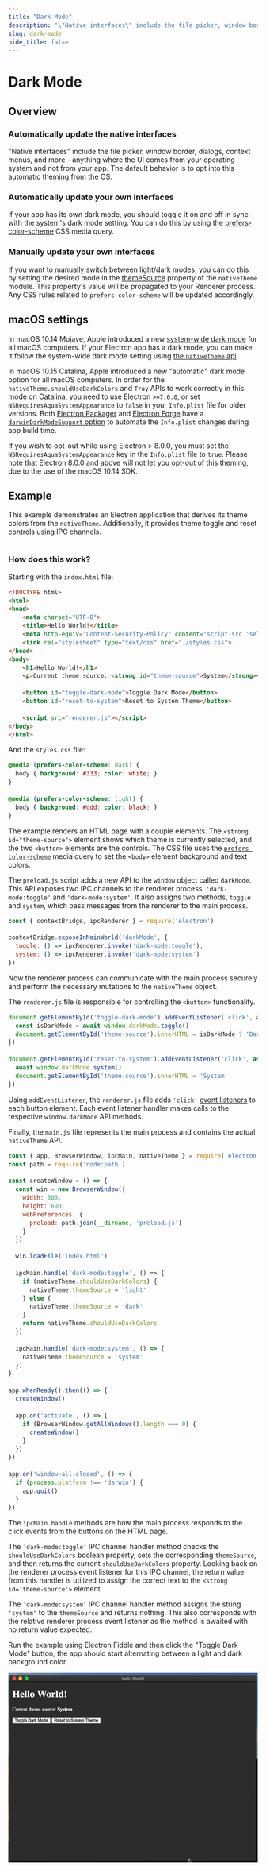 ```yaml
---
title: "Dark Mode"
description: "\"Native interfaces\" include the file picker, window border, dialogs, context menus, and more - anything where the UI comes from your operating system and not from your app. The default behavior is to opt into this automatic theming from the OS."
slug: dark-mode
hide_title: false
---
```


# Dark Mode

## Overview

### Automatically update the native interfaces

"Native interfaces" include the file picker, window border, dialogs, context
menus, and more - anything where the UI comes from your operating system and
not from your app. The default behavior is to opt into this automatic theming
from the OS.

### Automatically update your own interfaces

If your app has its own dark mode, you should toggle it on and off in sync with
the system's dark mode setting. You can do this by using the
[prefers-color-scheme][] CSS media query.

### Manually update your own interfaces

If you want to manually switch between light/dark modes, you can do this by
setting the desired mode in the
[themeSource](latest/api/native-theme.md#nativethemethemesource)
property of the `nativeTheme` module. This property's value will be propagated
to your Renderer process. Any CSS rules related to `prefers-color-scheme` will
be updated accordingly.

## macOS settings

In macOS 10.14 Mojave, Apple introduced a new [system-wide dark mode][system-wide-dark-mode]
for all macOS computers. If your Electron app has a dark mode, you can make it
follow the system-wide dark mode setting using
[the `nativeTheme` api](latest/api/native-theme.md).

In macOS 10.15 Catalina, Apple introduced a new "automatic" dark mode option
for all macOS computers. In order for the `nativeTheme.shouldUseDarkColors` and
`Tray` APIs to work correctly in this mode on Catalina, you need to use Electron
`>=7.0.0`, or set `NSRequiresAquaSystemAppearance` to `false` in your
`Info.plist` file for older versions. Both [Electron Packager][electron-packager]
and [Electron Forge][electron-forge] have a
[`darwinDarkModeSupport` option][packager-darwindarkmode-api]
to automate the `Info.plist` changes during app build time.

If you wish to opt-out while using Electron &gt; 8.0.0, you must
set the `NSRequiresAquaSystemAppearance` key in the `Info.plist` file to
`true`. Please note that Electron 8.0.0 and above will not let you opt-out
of this theming, due to the use of the macOS 10.14 SDK.

## Example

This example demonstrates an Electron application that derives its theme colors from the
`nativeTheme`. Additionally, it provides theme toggle and reset controls using IPC channels.

```fiddle docs/latest/fiddles/features/dark-mode

```

### How does this work?

Starting with the `index.html` file:

```html title='index.html'
<!DOCTYPE html>
<html>
<head>
    <meta charset="UTF-8">
    <title>Hello World!</title>
    <meta http-equiv="Content-Security-Policy" content="script-src 'self' 'unsafe-inline';" />
    <link rel="stylesheet" type="text/css" href="./styles.css">
</head>
<body>
    <h1>Hello World!</h1>
    <p>Current theme source: <strong id="theme-source">System</strong></p>

    <button id="toggle-dark-mode">Toggle Dark Mode</button>
    <button id="reset-to-system">Reset to System Theme</button>

    <script src="renderer.js"></script>
</body>
</html>
```

And the `styles.css` file:

```css title='styles.css'
@media (prefers-color-scheme: dark) {
  body { background: #333; color: white; }
}

@media (prefers-color-scheme: light) {
  body { background: #ddd; color: black; }
}
```

The example renders an HTML page with a couple elements. The `<strong id="theme-source">`
 element shows which theme is currently selected, and the two `<button>` elements are the
 controls. The CSS file uses the [`prefers-color-scheme`][prefers-color-scheme] media query
 to set the `<body>` element background and text colors.

The `preload.js` script adds a new API to the `window` object called `darkMode`. This API
 exposes two IPC channels to the renderer process, `'dark-mode:toggle'` and `'dark-mode:system'`.
 It also assigns two methods, `toggle` and `system`, which pass messages from the renderer to the
 main process.

```js title='preload.js'
const { contextBridge, ipcRenderer } = require('electron')

contextBridge.exposeInMainWorld('darkMode', {
  toggle: () => ipcRenderer.invoke('dark-mode:toggle'),
  system: () => ipcRenderer.invoke('dark-mode:system')
})
```

Now the renderer process can communicate with the main process securely and perform the necessary
 mutations to the `nativeTheme` object.

The `renderer.js` file is responsible for controlling the `<button>` functionality.

```js title='renderer.js' @ts-expect-error=[2,7]
document.getElementById('toggle-dark-mode').addEventListener('click', async () => {
  const isDarkMode = await window.darkMode.toggle()
  document.getElementById('theme-source').innerHTML = isDarkMode ? 'Dark' : 'Light'
})

document.getElementById('reset-to-system').addEventListener('click', async () => {
  await window.darkMode.system()
  document.getElementById('theme-source').innerHTML = 'System'
})
```

Using `addEventListener`, the `renderer.js` file adds `'click'` [event listeners][event-listeners]
 to each button element. Each event listener handler makes calls to the respective `window.darkMode`
 API methods.

Finally, the `main.js` file represents the main process and contains the actual `nativeTheme` API.

```js
const { app, BrowserWindow, ipcMain, nativeTheme } = require('electron')
const path = require('node:path')

const createWindow = () => {
  const win = new BrowserWindow({
    width: 800,
    height: 600,
    webPreferences: {
      preload: path.join(__dirname, 'preload.js')
    }
  })

  win.loadFile('index.html')

  ipcMain.handle('dark-mode:toggle', () => {
    if (nativeTheme.shouldUseDarkColors) {
      nativeTheme.themeSource = 'light'
    } else {
      nativeTheme.themeSource = 'dark'
    }
    return nativeTheme.shouldUseDarkColors
  })

  ipcMain.handle('dark-mode:system', () => {
    nativeTheme.themeSource = 'system'
  })
}

app.whenReady().then(() => {
  createWindow()

  app.on('activate', () => {
    if (BrowserWindow.getAllWindows().length === 0) {
      createWindow()
    }
  })
})

app.on('window-all-closed', () => {
  if (process.platform !== 'darwin') {
    app.quit()
  }
})
```

The `ipcMain.handle` methods are how the main process responds to the click events from the buttons
 on the HTML page.

The `'dark-mode:toggle'` IPC channel handler method checks the `shouldUseDarkColors` boolean property,
 sets the corresponding `themeSource`, and then returns the current `shouldUseDarkColors` property.
 Looking back on the renderer process event listener for this IPC channel, the return value from this
 handler is utilized to assign the correct text to the `<strong id='theme-source'>` element.

The `'dark-mode:system'` IPC channel handler method assigns the string `'system'` to the `themeSource`
 and returns nothing. This also corresponds with the relative renderer process event listener as the
 method is awaited with no return value expected.

Run the example using Electron Fiddle and then click the "Toggle Dark Mode" button; the app should
 start alternating between a light and dark background color.

![Dark Mode](../images/dark_mode.gif)

[system-wide-dark-mode]: https://developer.apple.com/design/human-interface-guidelines/macos/visual-design/dark-mode/
[electron-forge]: https://www.electronforge.io/
[electron-packager]: https://github.com/electron/packager
[packager-darwindarkmode-api]: https://electron.github.io/packager/main/interfaces/electronpackager.options.html#darwindarkmodesupport
[prefers-color-scheme]: https://developer.mozilla.org/en-US/docs/Web/CSS/@media/prefers-color-scheme
[event-listeners]: https://developer.mozilla.org/en-US/docs/Web/API/EventTarget/addEventListener
